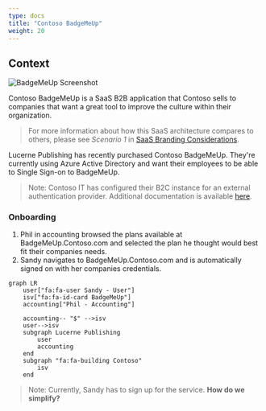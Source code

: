 ```yaml
---
type: docs
title: "Contoso BadgeMeUp"
weight: 20
---
```


## Context

![BadgeMeUp Screenshot](../badgemeup-screenshot.gif)

Contoso BadgeMeUp is a SaaS B2B application that Contoso sells to companies that want a great tool to improve the culture within their organization.

> For more information about how this SaaS architecture compares to others, please see *Scenario 1* in [SaaS Branding Considerations](../branding-considerations-for-saas/#scenario-1---pure-b2b).

Lucerne Publishing has recently purchased Contoso BadgeMeUp. They're currently using Azure Active Directory and want their employees to be able to Single Sign-on to BadgeMeUp.

> Note: Contoso IT has configured their B2C instance for an external authentication provider. Additional documentation is available [here](https://docs.microsoft.com/en-us/azure/active-directory-b2c/identity-provider-azure-ad-multi-tenant?pivots=b2c-user-flow).

### Onboarding

1. Phil in accounting browsed the plans available at BadgeMeUp.Contoso.com and selected the plan he thought would best fit their companies needs.
2. Sandy navigates to BadgeMeUp.Contoso.com and is automatically signed on with her companies credentials.

```mermaid
graph LR
	user["fa:fa-user Sandy - User"]
	isv["fa:fa-id-card BadgeMeUp"]
	accounting["Phil - Accounting"]

	accounting-- "$" -->isv
	user-->isv
	subgraph Lucerne Publishing
		user
		accounting
	end
	subgraph "fa:fa-building Contoso"
		isv
	end
```

> Note: Currently, Sandy has to sign up for the service. **How do we simplify?**